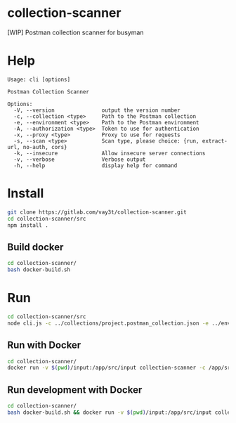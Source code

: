 # collection-scanner

[WIP] Postman collection scanner for busyman

# Help

```
Usage: cli [options]

Postman Collection Scanner

Options:
  -V, --version               output the version number
  -c, --collection <type>     Path to the Postman collection
  -e, --environment <type>    Path to the Postman environment
  -A, --authorization <type>  Token to use for authentication
  -x, --proxy <type>          Proxy to use for requests
  -s, --scan <type>           Scan type, please choice: {run, extract-url, no-auth, cors}
  -k, --insecure              Allow insecure server connections
  -v, --verbose               Verbose output
  -h, --help                  display help for command
```

# Install

```bash
git clone https://gitlab.com/vay3t/collection-scanner.git
cd collection-scanner/src
npm install .
```
## Build docker

```bash
cd collection-scanner/
bash docker-build.sh
```

# Run

```bash
cd collection-scanner/src
node cli.js -c ../collections/project.postman_collection.json -e ../environments/project.postman_environment.json -x http://127.0.0.1:8080 -s no-auth
```

## Run with Docker

```bash
cd collection-scanner/
docker run -v $(pwd)/input:/app/src/input collection-scanner -c /app/src/input/project.postman_collection.json -s no-auth
```

## Run development with Docker

```bash
cd collection-scanner/
bash docker-build.sh && docker run -v $(pwd)/input:/app/src/input collection-scanner -c /app/src/input/project.postman_collection.json -s no-auth
```